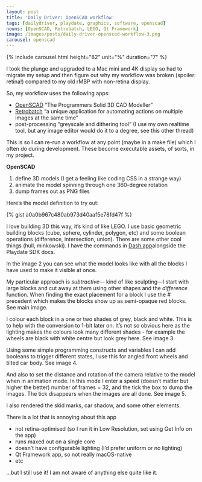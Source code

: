 ```yaml
---
layout: post
title: 'Daily Driver: OpenSCAD workflow'
tags: [dailydriver, playdate, graphics, software, openscad]
nouns: [OpenSCAD, Retrobatch, LEGO, Qt Framework]
image: /images/posts/daily-driver-openscad-workflow-3.png
carousel: openscad
---
```


{% include carousel.html height="82" unit="%" duration="7" %}

I took the plunge and upgraded to a Mac mini and 4K display so had to migrate my setup and then figure out why my workflow was broken (spoiler: retina!) compared to my old rMBP with non-retina display.

So, my workflow uses the following apps:

- [OpenSCAD](https://openscad.org) “The Programmers Solid 3D CAD Modeller”
- [Retrobatch](https://flyingmeat.com/retrobatch/) “a unique application for automating actions on multiple images at the same time”
- post-processing “greyscale and dithering tool” (I use my own realtime tool, but any image editor would do it to a degree, see this other thread)

This is so I can re-run a workflow at any point (maybe in a make file) which I often do during development. These become executable assets, of sorts, in my project.

**OpenSCAD**

1. define 3D models (I get a feeling like coding CSS in a strange way)
2. animate the model spinning through one 360-degree rotation
3. dump frames out as PNG files

Here’s the model definition to try out:

{% gist a0a0b967c480ab973d40aaf5e78fd47f %}

I love building 3D this way, it’s kind of like LEGO. I use basic geometric building blocks (cube, sphere, cylinder, polygon, etc) and some boolean operations (difference, intersection, union). There are some other cool things (hull, minkowski). I have the commands in [Dash.app](https://dash.app/)alongside the Playdate SDK docs.

In the image 2 you can see what the model looks like with all the blocks I have used to make it visible at once.

My particular approach is _subtractive_— kind of like sculpting—I start with large blocks and cut away at them using other shapes and the _difference_ function. When finding the exact placement for a block I use the _#_ precedent which makes the blocks show up as semi-opaque red blocks. See main image.

I colour each block in a one or two shades of grey, black and white. This is to help with the conversion to 1-bit later on. It’s not so obvious here as the lighting makes the colours look many different shades - for example the wheels are black with white centre but look grey here. See image 3.

Using some simple programming constructs and variables I can add booleans to trigger different states, I use this for angled front wheels and tilted car body. See image 4.

And also to set the distance and rotation of the camera relative to the model when in animation mode. In this mode I enter a speed (doesn’t matter but higher the better) number of frames = 32, and the tick the box to dump the images. The tick disappears when the images are all done. See image 5.

I also rendered the skid marks, car shadow, and some other elements.

There is a lot that is annoying about this app

- not retina-optimised (so I run it in Low Resolution, set using Get Info on the app)
- runs maxed out on a single core
- doesn’t have configurable lighting (I’d prefer uniform or no lighting)
- Qt Framework app, so not really macOS-native
- etc

...but I still use it! I am not aware of anything else quite like it.